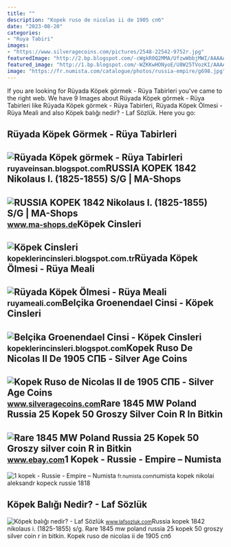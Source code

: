 ```yaml
---
title: ""
description: "Kopek ruso de nicolas ii de 1905 спб"
date: "2023-08-20"
categories:
- "Ruya Tabiri"
images:
- "https://www.silveragecoins.com/pictures/2548-22542-9752r.jpg"
featuredImage: "http://2.bp.blogspot.com/-cWgkR0Q2MMA/UfzwWbbjMWI/AAAAAAAAAD8/dnSHN6vyQRs/s1600/Hayvalar-Düşünür-mü.jpg"
featured_image: "http://1.bp.blogspot.com/-WZKKwHONyoE/U8W25TVozKI/AAAAAAAAR_I/q8huAl0R2Z4/s1600/kopek_baligi.jpg"
image: "https://fr.numista.com/catalogue/photos/russia-empire/g698.jpg"
---
```


If you are looking for Rüyada Köpek görmek - Rüya Tabirleri you've came to the right web. We have 9 Images about Rüyada Köpek görmek - Rüya Tabirleri like Rüyada Köpek görmek - Rüya Tabirleri, Rüyada Köpek Ölmesi - Rüya Meali and also Köpek balığı nedir? - Laf Sözlük. Here you go:

Rüyada Köpek Görmek - Rüya Tabirleri
------------------------------------

 ![Rüyada Köpek görmek - Rüya Tabirleri](http://2.bp.blogspot.com/-cWgkR0Q2MMA/UfzwWbbjMWI/AAAAAAAAAD8/dnSHN6vyQRs/s1600/Hayvalar-Düşünür-mü.jpg) <small>ruyaveinsan.blogspot.com</small>RUSSIA KOPEK 1842 Nikolaus I. (1825-1855) S/G | MA-Shops
--------------------------------------------------------

 ![RUSSIA KOPEK 1842 Nikolaus I. (1825-1855) S/G | MA-Shops](https://img.ma-shops.de/koci/pic/58101_a009_0015_c.jpg) <small>www.ma-shops.de</small>Köpek Cinsleri
--------------

 ![Köpek Cinsleri](http://3.bp.blogspot.com/-ZpoubelB3gA/UhS9iQZRCoI/AAAAAAAAAAc/E5qXKVjqPqk/s1600/yorkshire_terrier.jpg) <small>kopeklerincinsleri.blogspot.com.tr</small>Rüyada Köpek Ölmesi - Rüya Meali
--------------------------------

 ![Rüyada Köpek Ölmesi - Rüya Meali](http://ruyameali.com/wp-content/uploads/2018/07/kopek-olmesi.jpg) <small>ruyameali.com</small>Belçika Groenendael Cinsi - Köpek Cinsleri
------------------------------------------

 ![Belçika Groenendael Cinsi - Köpek Cinsleri](http://3.bp.blogspot.com/-MDSlkwL577A/UgC4AJLCsTI/AAAAAAAAAG0/RhTMjboAweg/s1600/belçika+groenendael.jpg) <small>kopeklerincinsleri.blogspot.com</small>Kopek Ruso De Nicolas II De 1905 СПБ - Silver Age Coins
-------------------------------------------------------

 ![Kopek Ruso de Nicolas II de 1905 СПБ - Silver Age Coins](https://www.silveragecoins.com/pictures/2548-22542-9752r.jpg) <small>www.silveragecoins.com</small>Rare 1845 MW Poland Russia 25 Kopek 50 Groszy Silver Coin R In Bitkin
---------------------------------------------------------------------

 ![Rare 1845 MW Poland Russia 25 Kopek 50 Groszy silver coin R in Bitkin](https://i.ebayimg.com/images/g/WpkAAOSw2YljZDsU/s-l500.jpg) <small>www.ebay.com</small>1 Kopek - Russie - Empire – Numista
-----------------------------------

 ![1 kopek - Russie - Empire – Numista](https://fr.numista.com/catalogue/photos/russia-empire/g698.jpg) <small>fr.numista.com</small>numista kopek nikolai aleksandr kopeck russie 1818

Köpek Balığı Nedir? - Laf Sözlük
--------------------------------

 ![Köpek balığı nedir? - Laf Sözlük](http://1.bp.blogspot.com/-WZKKwHONyoE/U8W25TVozKI/AAAAAAAAR_I/q8huAl0R2Z4/s1600/kopek_baligi.jpg) <small>www.lafsozluk.com</small>Russia kopek 1842 nikolaus i. (1825-1855) s/g. Rare 1845 mw poland russia 25 kopek 50 groszy silver coin r in bitkin. Kopek ruso de nicolas ii de 1905 спб
